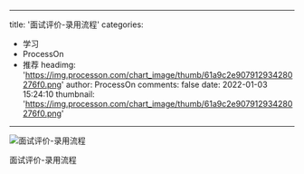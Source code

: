 
---
title: '面试评价-录用流程'
categories: 
 - 学习
 - ProcessOn
 - 推荐
headimg: 'https://img.processon.com/chart_image/thumb/61a9c2e907912934280276f0.png'
author: ProcessOn
comments: false
date: 2022-01-03 15:24:10
thumbnail: 'https://img.processon.com/chart_image/thumb/61a9c2e907912934280276f0.png'
---

<div>   
<img class="thumb" alt="面试评价-录用流程" src="https://img.processon.com/chart_image/thumb/61a9c2e907912934280276f0.png" referrerpolicy="no-referrer">
<p>面试评价-录用流程</p>  
</div>
            